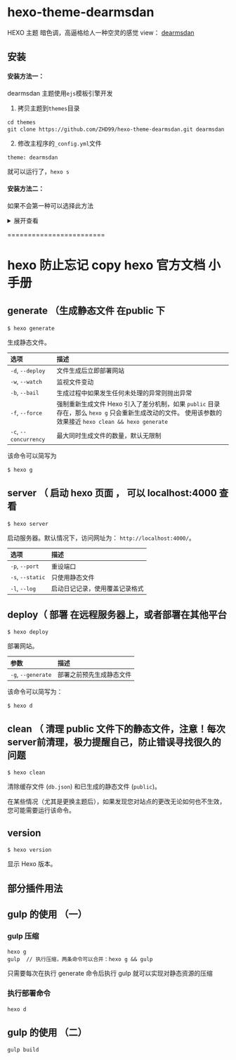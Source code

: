 
# hexo-theme-dearmsdan
HEXO 主题 暗色调，高逼格给人一种空灵的感觉 
view： [dearmsdan](https://dearmsdan.com/)



## 安装

#### 安装方法一：

dearmsdan 主题使用`ejs`模板引擎开发

1. 拷贝主题到`themes`目录

```
cd themes
git clone https://github.com/ZHD99/hexo-theme-dearmsdan.git dearmsdan
```

2. 修改主程序的`_config.yml`文件

```
theme: dearmsdan
```

就可以运行了，`hexo s`

#### 安装方法二：

如果不会第一种可以选择此方法

<details>
<summary>展开查看</summary>
<pre><code>

![anz](https://github.com/ZHD99/hexo-theme-dearmsdan/blob/source/img/anz.gif)

</code></pre>
</details>







========================

# hexo 防止忘记 copy hexo 官方文档  小手册



## generate （生成静态文件 在public 下

```
$ hexo generate
```

生成静态文件。

| 选项                  | 描述                                                         |
| :-------------------- | :----------------------------------------------------------- |
| `-d`, `--deploy`      | 文件生成后立即部署网站                                       |
| `-w`, `--watch`       | 监视文件变动                                                 |
| `-b`, `--bail`        | 生成过程中如果发生任何未处理的异常则抛出异常                 |
| `-f`, `--force`       | 强制重新生成文件 Hexo 引入了差分机制，如果 `public` 目录存在，那么 `hexo g` 只会重新生成改动的文件。 使用该参数的效果接近 `hexo clean && hexo generate` |
| `-c`, `--concurrency` | 最大同时生成文件的数量，默认无限制                           |

该命令可以简写为

```
$ hexo g
```

## server （ 启动 hexo 页面 ， 可以 localhost:4000 查看

```
$ hexo server
```

启动服务器。默认情况下，访问网址为： `http://localhost:4000/`。

| 选项             | 描述                           |
| :--------------- | :----------------------------- |
| `-p`, `--port`   | 重设端口                       |
| `-s`, `--static` | 只使用静态文件                 |
| `-l`, `--log`    | 启动日记记录，使用覆盖记录格式 |



## deploy（ 部署 在远程服务器上，或者部署在其他平台

```
$ hexo deploy
```

部署网站。

| 参数               | 描述                     |
| :----------------- | :----------------------- |
| `-g`, `--generate` | 部署之前预先生成静态文件 |

该命令可以简写为：

```
$ hexo d
```



## clean （ 清理 public 文件下的静态文件，注意！每次server前清理，极力提醒自己，防止错误寻找很久的问题

```
$ hexo clean
```

清除缓存文件 (`db.json`) 和已生成的静态文件 (`public`)。

在某些情况（尤其是更换主题后），如果发现您对站点的更改无论如何也不生效，您可能需要运行该命令。



## version

```
$ hexo version
```

显示 Hexo 版本。





## 部分插件用法

 

## gulp 的使用 （一）


### gulp 压缩
```
hexo g
gulp  // 执行压缩，两条命令可以合并：hexo g && gulp
```

只需要每次在执行 generate 命令后执行 gulp 就可以实现对静态资源的压缩

### 执行部署命令

```
hexo d
```



## gulp 的使用 （二）
```
gulp build
```

